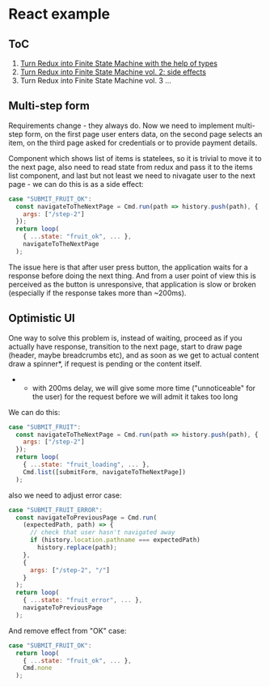 # React example

## ToC

1. [Turn Redux into Finite State Machine with the help of types](https://github.com/stereobooster/react-fsm-example/tree/post-1)
2. [Turn Redux into Finite State Machine vol. 2: side effects](https://github.com/stereobooster/react-fsm-example/tree/post-2)
3. Turn Redux into Finite State Machine vol. 3 ...

## Multi-step form

Requirements change - they always do. Now we need to implement multi-step form, on the first page user enters data, on the second page selects an item, on the third page asked for credentials or to provide payment details.

Component which shows list of items is statelees, so it is trivial to move it to the next page, also need to read state from redux and pass it to the items list component, and last but not least we need to nivagate user to the next page - we can do this is as a side effect:

```js
case "SUBMIT_FRUIT_OK":
  const navigateToTheNextPage = Cmd.run(path => history.push(path), {
    args: ["/step-2"]
  });
  return loop(
    { ...state: "fruit_ok", ... },
    navigateToTheNextPage
  );
```

The issue here is that after user press button, the application waits for a response before doing the next thing. And from a user point of view this is perceived as the button is unresponsive, that application is slow or broken (especially if the response takes more than ~200ms).

## Optimistic UI

One way to solve this problem is, instead of waiting, proceed as if you actually have response, transition to the next page, start to draw page (header, maybe breadcrumbs etc), and as soon as we get to actual content draw a spinner\*, if request is pending or the content itself.

- - with 200ms delay, we will give some more time ("unnoticeable" for the user) for the request before we will admit it takes too long

We can do this:

```js
case "SUBMIT_FRUIT":
  const navigateToTheNextPage = Cmd.run(path => history.push(path), {
    args: ["/step-2"]
  });
  return loop(
    { ...state: "fruit_loading", ... },
    Cmd.list([submitForm, navigateToTheNextPage])
  );
```

also we need to adjust error case:

```js
case "SUBMIT_FRUIT_ERROR":
  const navigateToPreviousPage = Cmd.run(
    (expectedPath, path) => {
      // check that user hasn't navigated away
      if (history.location.pathname === expectedPath)
        history.replace(path);
    },
    {
      args: ["/step-2", "/"]
    }
  );
  return loop(
    { ...state: "fruit_error", ... },
    navigateToPreviousPage
  );
```

And remove effect from "OK" case:

```js
case "SUBMIT_FRUIT_OK":
  return loop(
    { ...state: "fruit_ok", ... },
    Cmd.none
  );
```
